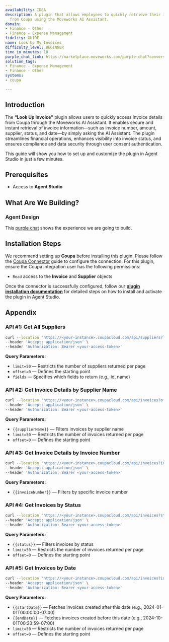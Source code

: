 ```yaml
---
availability: IDEA
description: A plugin that allows employees to quickly retrieve their invoice details
  from Coupa using the Moveworks AI Assistant.
domain:
- Finance - Other
- Finance - Expense Management
fidelity: GUIDE
name: Look Up My Invoices
difficulty_level: BEGINNER
time_in_minutes: 10
purple_chat_link: https://marketplace.moveworks.com/purple-chat?conversation=%7B%22messages%22%3A%5B%7B%22role%22%3A%22user%22%2C%22parts%22%3A%5B%7B%22richText%22%3A%22I+need+to+look+up+an+invoice.%22%7D%5D%7D%2C%7B%22role%22%3A%22assistant%22%2C%22parts%22%3A%5B%7B%22richText%22%3A%22Okay%2C+I+can+help+with+that.+How+would+you+like+to+search+for+the+invoice%3F+You+can+provide+an+invoice+number%2C+supplier+name%2C+date%2C+or+status.%22%7D%5D%7D%2C%7B%22role%22%3A%22user%22%2C%22parts%22%3A%5B%7B%22richText%22%3A%22I%27m+looking+for+an+invoice+from+%27Evergreen+Organics%27.%22%7D%5D%7D%2C%7B%22role%22%3A%22assistant%22%2C%22parts%22%3A%5B%7B%22reasoningSteps%22%3A%5B%7B%22status%22%3A%22success%22%2C%22richText%22%3A%22Searching+%3Cb+xmlns%3D%5C%22http%3A%2F%2Fwww.w3.org%2F1999%2Fxhtml%5C%22%3ECoupa%3C%2Fb%3E+for+invoices+from+%27Evergreen+Organics%27+that+are+available+to+the+current+user...%22%7D%5D%7D%2C%7B%22richText%22%3A%22%3Cp+xmlns%3D%5C%22http%3A%2F%2Fwww.w3.org%2F1999%2Fxhtml%5C%22%3EI+found+a+few+invoices+from+%3Cstrong%3EEvergreen+Organics%3C%2Fstrong%3E.+Which+one+would+you+like+to+see%3F%3Cbr+%2F%3E%3C%2Fp%3E%3Col+xmlns%3D%5C%22http%3A%2F%2Fwww.w3.org%2F1999%2Fxhtml%5C%22%3E%3Cli%3E%3Cp%3EINV-2023-001+%28Approved%2C+%241500.00%29%3C%2Fp%3E%3C%2Fli%3E%3Cli%3E%3Cp%3EINV-2023-005+%28Pending+Approval%2C+%24750.00%29%3C%2Fp%3E%3C%2Fli%3E%3C%2Fol%3E%22%7D%5D%7D%2C%7B%22role%22%3A%22user%22%2C%22parts%22%3A%5B%7B%22richText%22%3A%22Show+me+INV-2023-001.%22%7D%5D%7D%2C%7B%22role%22%3A%22assistant%22%2C%22parts%22%3A%5B%7B%22reasoningSteps%22%3A%5B%7B%22status%22%3A%22success%22%2C%22richText%22%3A%22Retrieving+details+for+invoice+%3Cb+xmlns%3D%5C%22http%3A%2F%2Fwww.w3.org%2F1999%2Fxhtml%5C%22%3EINV-2023-001%3C%2Fb%3E+from+%3Cb+xmlns%3D%5C%22http%3A%2F%2Fwww.w3.org%2F1999%2Fxhtml%5C%22%3ECoupa%3C%2Fb%3E.%22%7D%5D%7D%2C%7B%22richText%22%3A%22Here+are+the+details+for+%3Cb+xmlns%3D%5C%22http%3A%2F%2Fwww.w3.org%2F1999%2Fxhtml%5C%22%3EInvoice+INV-2023-001%3C%2Fb%3E%3A%22%7D%2C%7B%22richText%22%3A%22%3Cul+xmlns%3D%5C%22http%3A%2F%2Fwww.w3.org%2F1999%2Fxhtml%5C%22%3E%3Cli%3E%3Cb%3ESupplier%3A%3C%2Fb%3E+Evergreen+Organics%3C%2Fli%3E%3Cli%3E%3Cb%3EAmount%3A%3C%2Fb%3E+%241500.00%3C%2Fli%3E%3Cli%3E%3Cb%3EStatus%3A%3C%2Fb%3E+Approved%3C%2Fli%3E%3Cli%3E%3Cb%3EInvoice+Date%3A%3C%2Fb%3E+2023-10-26%3C%2Fli%3E%3Cli%3E%3Cb%3EDue+Date%3A%3C%2Fb%3E+2023-11-25%3C%2Fli%3E%3C%2Ful%3E%22%7D%2C%7B%22citations%22%3A%5B%7B%22connectorName%22%3A%22coupa%22%2C%22citationTitle%22%3A%22Invoice+INV-2023-001%22%7D%5D%7D%5D%7D%5D%7D
solution_tags:
- Finance - Expense Management
- Finance - Other
systems:
- coupa

---
```

## **Introduction**

The **“Look Up Invoice”** plugin allows users to quickly access invoice details from Coupa through the Moveworks AI Assistant. It enables secure and instant retrieval of invoice information—such as invoice number, amount, supplier, status, and date—by simply asking the AI Assistant. The plugin streamlines financial operations, enhances visibility into invoice status, and ensures compliance and data security through user consent authentication.

This guide will show you how to set up and customize the plugin in Agent Studio in just a few minutes.

## **Prerequisites**

- Access to **Agent Studio**

## **What Are We Building?**

### **Agent Design**

This [purple chat](https://marketplace.moveworks.com/purple-chat?conversation=%7B%22messages%22%3A%5B%7B%22role%22%3A%22user%22%2C%22parts%22%3A%5B%7B%22richText%22%3A%22I+need+to+look+up+an+invoice.%22%7D%5D%7D%2C%7B%22role%22%3A%22assistant%22%2C%22parts%22%3A%5B%7B%22richText%22%3A%22Okay%2C+I+can+help+with+that.+How+would+you+like+to+search+for+the+invoice%3F+You+can+provide+an+invoice+number%2C+supplier+name%2C+date%2C+or+status.%22%7D%5D%7D%2C%7B%22role%22%3A%22user%22%2C%22parts%22%3A%5B%7B%22richText%22%3A%22I%27m+looking+for+an+invoice+from+%27Evergreen+Organics%27.%22%7D%5D%7D%2C%7B%22role%22%3A%22assistant%22%2C%22parts%22%3A%5B%7B%22reasoningSteps%22%3A%5B%7B%22status%22%3A%22success%22%2C%22richText%22%3A%22Searching+%3Cb+xmlns%3D%5C%22http%3A%2F%2Fwww.w3.org%2F1999%2Fxhtml%5C%22%3ECoupa%3C%2Fb%3E+for+invoices+from+%27Evergreen+Organics%27+that+are+available+to+the+current+user...%22%7D%5D%7D%2C%7B%22richText%22%3A%22%3Cp+xmlns%3D%5C%22http%3A%2F%2Fwww.w3.org%2F1999%2Fxhtml%5C%22%3EI+found+a+few+invoices+from+%3Cstrong%3EEvergreen+Organics%3C%2Fstrong%3E.+Which+one+would+you+like+to+see%3F%3Cbr+%2F%3E%3C%2Fp%3E%3Col+xmlns%3D%5C%22http%3A%2F%2Fwww.w3.org%2F1999%2Fxhtml%5C%22%3E%3Cli%3E%3Cp%3EINV-2023-001+%28Approved%2C+%241500.00%29%3C%2Fp%3E%3C%2Fli%3E%3Cli%3E%3Cp%3EINV-2023-005+%28Pending+Approval%2C+%24750.00%29%3C%2Fp%3E%3C%2Fli%3E%3C%2Fol%3E%22%7D%5D%7D%2C%7B%22role%22%3A%22user%22%2C%22parts%22%3A%5B%7B%22richText%22%3A%22Show+me+INV-2023-001.%22%7D%5D%7D%2C%7B%22role%22%3A%22assistant%22%2C%22parts%22%3A%5B%7B%22reasoningSteps%22%3A%5B%7B%22status%22%3A%22success%22%2C%22richText%22%3A%22Retrieving+details+for+invoice+%3Cb+xmlns%3D%5C%22http%3A%2F%2Fwww.w3.org%2F1999%2Fxhtml%5C%22%3EINV-2023-001%3C%2Fb%3E+from+%3Cb+xmlns%3D%5C%22http%3A%2F%2Fwww.w3.org%2F1999%2Fxhtml%5C%22%3ECoupa%3C%2Fb%3E.%22%7D%5D%7D%2C%7B%22richText%22%3A%22Here+are+the+details+for+%3Cb+xmlns%3D%5C%22http%3A%2F%2Fwww.w3.org%2F1999%2Fxhtml%5C%22%3EInvoice+INV-2023-001%3C%2Fb%3E%3A%22%7D%2C%7B%22richText%22%3A%22%3Cul+xmlns%3D%5C%22http%3A%2F%2Fwww.w3.org%2F1999%2Fxhtml%5C%22%3E%3Cli%3E%3Cb%3ESupplier%3A%3C%2Fb%3E+Evergreen+Organics%3C%2Fli%3E%3Cli%3E%3Cb%3EAmount%3A%3C%2Fb%3E+%241500.00%3C%2Fli%3E%3Cli%3E%3Cb%3EStatus%3A%3C%2Fb%3E+Approved%3C%2Fli%3E%3Cli%3E%3Cb%3EInvoice+Date%3A%3C%2Fb%3E+2023-10-26%3C%2Fli%3E%3Cli%3E%3Cb%3EDue+Date%3A%3C%2Fb%3E+2023-11-25%3C%2Fli%3E%3C%2Ful%3E%22%7D%2C%7B%22citations%22%3A%5B%7B%22connectorName%22%3A%22coupa%22%2C%22citationTitle%22%3A%22Invoice+INV-2023-001%22%7D%5D%7D%5D%7D%5D%7D) shows the experience we are going to build.

## **Installation Steps**

We recommend setting up **Coupa** before installing this plugin. Please follow the [Coupa Connector](https://marketplace.moveworks.com/connectors/coupa) guide to configure the connection.
For this plugin, ensure the Coupa integration user has the following permissions:

- `Read` access to the **Invoice** and **Supplier** objects

Once the connector is successfully configured, follow our [**plugin installation documentation**](https://help.moveworks.com/docs/ai-agent-marketplace-installation) for detailed steps on how to install and activate the plugin in Agent Studio.

## **Appendix**

### **API #1: Get All Suppliers**

```bash
curl --location 'https://<your-instance>.coupacloud.com/api/suppliers?limit=50&offset=0&fields=["id","name"]' \
--header 'Accept: application/json' \
--header 'Authorization: Bearer <your-access-token>'
```

**Query Parameters:**

- `limit=50` — Restricts the number of suppliers returned per page
- `offset=0` — Defines the starting point
- `fields` — Specifies which fields to return (e.g., id, name)

### **API #2: Get Invoice Details by Supplier Name**

```bash
curl --location 'https://<your-instance>.coupacloud.com/api/invoices?offset=0&limit=50&fields=["invoice-number","total-with-taxes","status","invoice-date","net-due-date",{"supplier":["name"]}]&supplier[name]={{supplierName}}' \
--header 'Accept: application/json' \
--header 'Authorization: Bearer <your-access-token>'
```

**Query Parameters:**

- `{{supplierName}}` — Filters invoices by supplier name
- `limit=50` — Restricts the number of invoices returned per page
- `offset=0` — Defines the starting point

### **API #3: Get Invoice Details by Invoice Number**

```bash
curl --location 'https://<your-instance>.coupacloud.com/api/invoices?invoice-number={{invoiceNumber}}&fields=["invoice-number","total-with-taxes","status","invoice-date","net-due-date",{"supplier":["name"]}]' \
--header 'Accept: application/json' \
--header 'Authorization: Bearer <your-access-token>'
```

**Query Parameters:**

- `{{invoiceNumber}}` — Filters by specific invoice number

### **API #4: Get Invoices by Status**

```bash
curl --location 'https://<your-instance>.coupacloud.com/api/invoices?status={{status}}&limit=50&offset=0&fields=["invoice-number","total-with-taxes","status","invoice-date","net-due-date",{"supplier":["name"]}]' \
--header 'Accept: application/json' \
--header 'Authorization: Bearer <your-access-token>'
```

**Query Parameters:**

- `{{status}}` — Filters invoices by status
- `limit=50` — Restricts the number of invoices returned per page
- `offset=0` — Defines the starting point

### **API #5: Get Invoices by Date**

```bash
curl --location 'https://<your-instance>.coupacloud.com/api/invoices?invoice-date[gt]={{startDate}}&invoice-date[lt]={{endDate}}&limit=50&offset=0&fields=["invoice-number","total-with-taxes","net-due-date","status","invoice-date",{"supplier":["name"]}]' \
--header 'Accept: application/json' \
--header 'Authorization: Bearer <your-access-token>'
```

**Query Parameters:**

- `{{startDate}}` — Fetches invoices created after this date (e.g., 2024-01-01T00:00:00-07:00)
- `{{endDate}}` — Fetches invoices created before this date (e.g., 2024-10-01T00:23:59-07:00)
- `limit=50` — Restricts the number of invoices returned per page
- `offset=0` — Defines the starting point